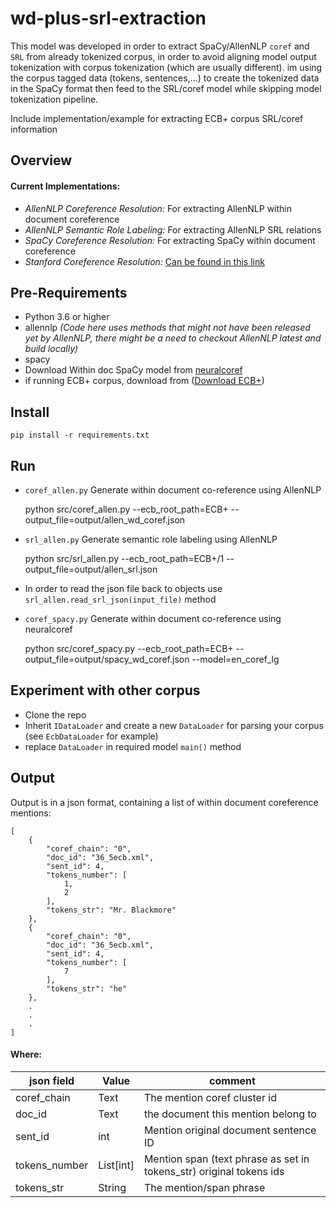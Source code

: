 # wd-plus-srl-extraction
This model was developed in order to extract SpaCy/AllenNLP `coref` and `SRL` from already tokenized corpus, 
in order to avoid aligning model output tokenization with corpus tokenization (which are usually different). 
im using the corpus tagged data (tokens, sentences,...) to create the tokenized data in the SpaCy format then feed to the SRL/coref model while skipping model tokenization pipeline.

Include implementation/example for extracting ECB+ corpus SRL/coref information

Overview
--

#### Current Implementations:

- *AllenNLP Coreference Resolution:* For extracting AllenNLP within document coreference
- *AllenNLP Semantic Role Labeling:* For extracting AllenNLP SRL relations 
- *SpaCy Coreference Resolution:* For extracting SpaCy within document coreference
- *Stanford Coreference Resolution:* [Can be found in this link](https://github.com/AlonEirew/wd-stanford-coref)

Pre-Requirements
--
- Python 3.6 or higher
- allennlp *(Code here uses methods that might not have been released yet by AllenNLP, there might be a need to checkout AllenNLP latest and build locally)*
- spacy
- Download Within doc SpaCy model from <a href="https://github.com/huggingface/neuralcoref">neuralcoref</a>
- if running ECB+ corpus, download from (<a href="http://www.newsreader-project.eu/results/data/the-ecb-corpus/">Download ECB+</a>)

Install
--

    pip install -r requirements.txt

Run
--
- `coref_allen.py` Generate within document co-reference using AllenNLP


    python src/coref_allen.py --ecb_root_path=ECB+ --output_file=output/allen_wd_coref.json

- `srl_allen.py` Generate semantic role labeling using AllenNLP


    python src/srl_allen.py --ecb_root_path=ECB+/1 --output_file=output/allen_srl.json

- In order to read the json file back to objects use ``srl_allen.read_srl_json(input_file)`` method

- `coref_spacy.py` Generate within document co-reference using neuralcoref


    python src/coref_spacy.py --ecb_root_path=ECB+ --output_file=output/spacy_wd_coref.json --model=en_coref_lg
    

Experiment with other corpus
--
* Clone the repo
* Inherit `IDataLoader` and create a new `DataLoader` for parsing your corpus (see `EcbDataLoader` for example)
* replace `DataLoader` in required model `main()` method


Output
--
Output is in a json format, containing a list of within document coreference mentions:

    [
        {
            "coref_chain": "0",
            "doc_id": "36_5ecb.xml",
            "sent_id": 4,
            "tokens_number": [
                1,
                2
            ],
            "tokens_str": "Mr. Blackmore"
        },
        {
            "coref_chain": "0",
            "doc_id": "36_5ecb.xml",
            "sent_id": 4,
            "tokens_number": [
                7
            ],
            "tokens_str": "he"
        },
        .
        .
        .
    ]
    
#### Where:
  
| json field  | Value | comment |
| ------------- | ------------- | ------------- |
| coref_chain | Text | The mention coref cluster id |
| doc_id | Text | the document this mention belong to |
| sent_id | int | Mention original document sentence ID |
| tokens_number | List[int] | Mention span (text phrase as set in tokens_str) original tokens ids |
| tokens_str | String | The mention/span phrase |
